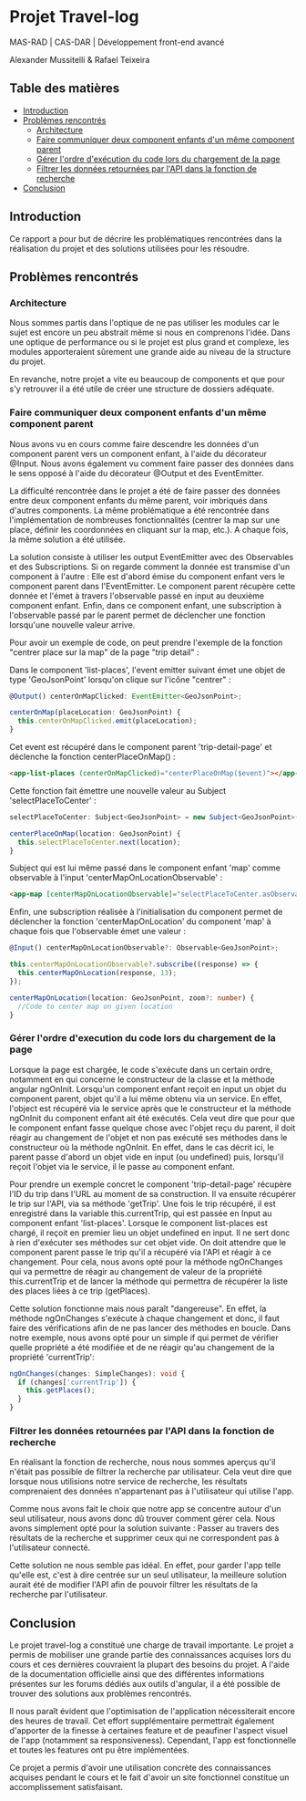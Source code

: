 # Projet Travel-log

MAS-RAD | CAS-DAR | Développement front-end avancé

Alexander Mussitelli & Rafael Teixeira

## Table des matières

- [Introduction](#introduction)
- [Problèmes rencontrés](#problèmes-rencontrés)
  - [Architecture](#architecture)
  - [Faire communiquer deux component enfants d'un même component parent](#faire-communiquer-deux-component-enfants-dun-m%C3%AAme-component-parent)
  - [Gérer l'ordre d'exécution du code lors du chargement de la page](#g%C3%A9rer-lordre-dexecution-du-code-lors-du-chargement-de-la-page)
  - [Filtrer les données retournées par l'API dans la fonction de recherche](#filtrer-les-données-retournées-par-lapi-dans-la-fonction-de-recherche)
- [Conclusion](#conclusion)

## Introduction

Ce rapport a pour but de décrire les problématiques rencontrées dans la réalisation du projet et des solutions utilisées pour les résoudre.

## Problèmes rencontrés

### Architecture

Nous sommes partis dans l'optique de ne pas utiliser les modules car le sujet est encore un peu abstrait même si nous en comprenons l'idée. Dans une optique de performance ou si le projet est plus grand et complexe, les modules apporteraient sûrement une grande aide au niveau de la structure du projet.

En revanche, notre projet a vite eu beaucoup de components et que pour s'y retrouver il a été utile de créer une structure de dossiers adéquate.

### Faire communiquer deux component enfants d'un même component parent

Nous avons vu en cours comme faire descendre les données d'un component parent vers un component enfant, à l'aide du décorateur @Input. Nous avons également vu comment faire passer des données dans le sens opposé à l'aide du décorateur @Output et des EventEmitter.

La difficulté rencontrée dans le projet a été de faire passer des données entre deux component enfants du même parent, voir imbriqués dans d'autres components. La même problématique a été rencontrée dans l'implémentation de nombreuses fonctionnalités (centrer la map sur une place, définir les coordonnées en cliquant sur la map, etc.). A chaque fois, la même solution a été utilisée.

La solution consiste à utiliser les output EventEmitter avec des Observables et des Subscriptions. Si on regarde comment la donnée est transmise d'un component à l'autre : Elle est d'abord émise du component enfant vers le component parent dans l'EventEmitter. Le component parent récupère cette donnée et l'émet à travers l'observable passé en input au deuxième component enfant. Enfin, dans ce component enfant, une subscription à l'observable passé par le parent permet de déclencher une fonction lorsqu'une nouvelle valeur arrive.

Pour avoir un exemple de code, on peut prendre l'exemple de la fonction "centrer place sur la map" de la page "trip detail" :

Dans le component 'list-places', l'event emitter suivant émet une objet de type 'GeoJsonPoint' lorsqu'on clique sur l'icône "centrer" :

```ts
@Output() centerOnMapClicked: EventEmitter<GeoJsonPoint>;

centerOnMap(placeLocation: GeoJsonPoint) {
  this.centerOnMapClicked.emit(placeLocation);
}
```

Cet event est récupéré dans le component parent 'trip-detail-page' et déclenche la fonction centerPlaceOnMap() :

```html
<app-list-places (centerOnMapClicked)="centerPlaceOnMap($event)"></app-list-places>
```

Cette fonction fait émettre une nouvelle valeur au Subject 'selectPlaceToCenter' :

```ts
selectPlaceToCenter: Subject<GeoJsonPoint> = new Subject<GeoJsonPoint>();

centerPlaceOnMap(location: GeoJsonPoint) {
  this.selectPlaceToCenter.next(location);
}
```

Subject qui est lui même passé dans le component enfant 'map' comme observable à l'input 'centerMapOnLocationObservable' :

```html
<app-map [centerMapOnLocationObservable]="selectPlaceToCenter.asObservable()"></app-map>
```

Enfin, une subscription réalisée à l'initialisation du component permet de déclencher la fonction 'centerMapOnLocation' du component 'map' à chaque fois que l'observable émet une valeur :

```ts
@Input() centerMapOnLocationObservable?: Observable<GeoJsonPoint>;

this.centerMapOnLocationObservable?.subscribe((response) => {
  this.centerMapOnLocation(response, 13);
});

centerMapOnLocation(location: GeoJsonPoint, zoom?: number) {
  //Code to center map on given location
}
```

### Gérer l'ordre d'execution du code lors du chargement de la page

Lorsque la page est chargée, le code s'exécute dans un certain ordre, notamment en qui concerne le constructeur de la classe et la méthode angular ngOnInit. Lorsqu'un component enfant reçoit en input un objet du component parent, objet qu'il a lui même obtenu via un service. En effet, l'object est récupéré via le service après que le constructeur et la méthode ngOnInit du component enfant ait été exécutés. Cela veut dire que pour que le component enfant fasse quelque chose avec l'objet reçu du parent, il doit réagir au changement de l'objet et non pas exécuté ses méthodes dans le constructeur où la méthode ngOnInit. En effet, dans le cas décrit ici, le parent passe d'abord un objet vide en input (ou undefined) puis, lorsqu'il reçoit l'objet via le service, il le passe au component enfant.

Pour prendre un exemple concret le component 'trip-detail-page' récupère l'ID du trip dans l'URL au moment de sa construction. Il va ensuite récupérer le trip sur l'API, via sa méthode 'getTrip'. Une fois le trip récupéré, il est enregistré dans la variable this.currentTrip, qui est passée en Input au component enfant 'list-places'. Lorsque le component list-places est chargé, il reçoit en premier lieu un objet undefined en input. Il ne sert donc à rien d'exécuter ses méthodes sur cet objet vide. On doit attendre que le component parent passe le trip qu'il a récupéré via l'API et réagir à ce changement. Pour cela, nous avons opté pour la méthode ngOnChanges qui va permettre de réagir au changement de valeur de la propriété this.currentTrip et de lancer la méthode qui permettra de récupérer la liste des places liées à ce trip (getPlaces).

Cette solution fonctionne mais nous paraît "dangereuse". En effet, la méthode ngOnChanges s'exécute à chaque changement et donc, il faut faire des vérifications afin de ne pas lancer des méthodes en boucle. Dans notre exemple, nous avons opté pour un simple if qui permet de vérifier quelle propriété a été modifiée et de ne réagir qu'au changement de la propriété 'currentTrip':

```ts
ngOnChanges(changes: SimpleChanges): void {
  if (changes['currentTrip']) {
    this.getPlaces();
  }
}
```
### Filtrer les données retournées par l'API dans la fonction de recherche

En réalisant la fonction de recherche, nous nous sommes aperçus qu'il n'était pas possible de filtrer la recherche par utilisateur. Cela veut dire que lorsque nous utilisions notre service de recherche, les résultats comprenaient des données n'appartenant pas à l'utilisateur qui utilise l'app.

Comme nous avons fait le choix que notre app se concentre autour d'un seul utilisateur, nous avons donc dû trouver comment gérer cela. Nous avons simplement opté pour la solution suivante : Passer au travers des résultats de la recherche et supprimer ceux qui ne correspondent pas à l'utilisateur connecté.

Cette solution ne nous semble pas idéal. En effet, pour garder l'app telle qu'elle est, c'est à dire centrée sur un seul utilisateur, la meilleure solution aurait été de modifier l'API afin de pouvoir filtrer les résultats de la recherche par l'utilisateur.

## Conclusion

Le projet travel-log a constitué une charge de travail importante. Le projet a permis de mobiliser une grande partie des connaissances acquises lors du cours et ces dernières couvraient la plupart des besoins du projet. A l'aide de la documentation officielle ainsi que des différentes informations présentes sur les forums dédiés aux outils d'angular, il a été possible de trouver des solutions aux problèmes rencontrés.

Il nous paraît évident que l'optimisation de l'application nécessiterait encore des heures de travail. Cet effort supplémentaire permettrait également d'apporter de la finesse à certaines feature et de peaufiner l'aspect visuel de l'app (notamment sa responsiveness). Cependant, l'app est fonctionnelle et toutes les features ont pu être implémentées.

Ce projet a permis d'avoir une utilisation concrète des connaissances acquises pendant le cours et le fait d'avoir un site fonctionnel constitue un accomplissement satisfaisant.
